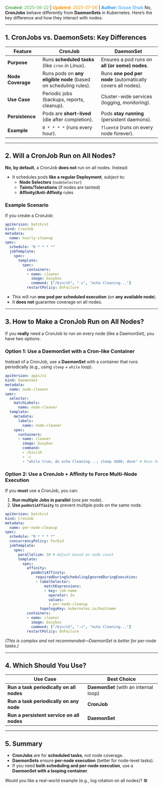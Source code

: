 <span style="color:#4caf50;"><b>Created:</b> 2025-06-22</span> | <span style="color:#ff9800;"><b>Updated:</b> 2025-07-06</span> | <span style="color:#2196f3;"><b>Author:</b> Gouse Shaik</span>
No, **CronJobs** behave differently from **DaemonSets** in Kubernetes. Here’s the key difference and how they interact with nodes:

---

## **1. CronJobs vs. DaemonSets: Key Differences**
| Feature | **CronJob** | **DaemonSet** |
|---------|------------|--------------|
| **Purpose** | Runs **scheduled tasks** (like `cron` in Linux). | Ensures a pod runs on **all (or some) nodes**. |
| **Node Coverage** | Runs pods on **any eligible node** (based on scheduling rules). | Runs **one pod per node** (automatically covers all nodes). |
| **Use Case** | Periodic jobs (backups, reports, cleanup). | Cluster-wide services (logging, monitoring). |
| **Persistence** | Pods are **short-lived** (die after completion). | Pods **stay running** (persistent daemons). |
| **Example** | `0 * * * *` (runs every hour). | `fluentd` (runs on every node forever). |

---

## **2. Will a CronJob Run on All Nodes?**
**No, by default**, a CronJob **does not** run on all nodes. Instead:
- It schedules pods **like a regular Deployment**, subject to:
  - **Node Selectors** (`nodeSelector`)
  - **Taints/Tolerations** (if nodes are tainted)
  - **Affinity/Anti-Affinity** rules

### **Example Scenario**
If you create a CronJob:
```yaml
apiVersion: batch/v1
kind: CronJob
metadata:
  name: hourly-cleanup
spec:
  schedule: "0 * * * *"
  jobTemplate:
    spec:
      template:
        spec:
          containers:
          - name: cleaner
            image: busybox
            command: ["/bin/sh", "-c", "echo Cleaning..."]
          restartPolicy: OnFailure
```
- This will run **one pod per scheduled execution** (on **any available node**).
- It **does not** guarantee coverage on all nodes.

---

## **3. How to Make a CronJob Run on All Nodes?**
If you **really** need a CronJob to run on every node (like a DaemonSet), you have two options:

### **Option 1: Use a DaemonSet with a Cron-like Container**
Instead of a CronJob, use a **DaemonSet** with a container that runs periodically (e.g., using `sleep` + `while` loop).

```yaml
apiVersion: apps/v1
kind: DaemonSet
metadata:
  name: node-cleaner
spec:
  selector:
    matchLabels:
      name: node-cleaner
  template:
    metadata:
      labels:
        name: node-cleaner
    spec:
      containers:
      - name: cleaner
        image: busybox
        command:
        - /bin/sh
        - -c
        - "while true; do echo Cleaning...; sleep 3600; done" # Runs hourly
```

### **Option 2: Use a CronJob + Affinity to Force Multi-Node Execution**
If you **must** use a CronJob, you can:
1. **Run multiple Jobs in parallel** (one per node).
2. **Use `podAntiAffinity`** to prevent multiple pods on the same node.

```yaml
apiVersion: batch/v1
kind: CronJob
metadata:
  name: per-node-cleanup
spec:
  schedule: "0 * * * *"
  concurrencyPolicy: Forbid
  jobTemplate:
    spec:
      parallelism: 10 # Adjust based on node count
      template:
        spec:
          affinity:
            podAntiAffinity:
              requiredDuringSchedulingIgnoredDuringExecution:
              - labelSelector:
                  matchExpressions:
                  - key: job-name
                    operator: In
                    values:
                    - per-node-cleanup
                topologyKey: kubernetes.io/hostname
          containers:
          - name: cleaner
            image: busybox
            command: ["/bin/sh", "-c", "echo Cleaning..."]
          restartPolicy: OnFailure
```
*(This is complex and not recommended—DaemonSet is better for per-node tasks.)*

---

## **4. Which Should You Use?**
| Use Case | **Best Choice** |
|----------|---------------|
| **Run a task periodically on all nodes** | **DaemonSet** (with an internal loop) |
| **Run a task periodically on any node** | **CronJob** |
| **Run a persistent service on all nodes** | **DaemonSet** |

---

## **5. Summary**
- **CronJobs** are for **scheduled tasks**, not node coverage.
- **DaemonSets** ensure **per-node execution** (better for node-level tasks).
- If you need **both scheduling and per-node execution**, use a **DaemonSet with a looping container**.

Would you like a real-world example (e.g., log rotation on all nodes)? 🛠️